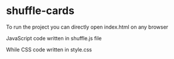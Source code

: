 # shuffle-cards

To run the project you can directly open index.html on any browser

JavaScript code written in shuffle.js file

While CSS code written in style.css
